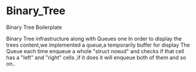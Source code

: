 # Binary_Tree
Binary Tree Boilerplate

Binary Tree infrastructure along with Queues one 
In order to display the trees content,we implemented a queue,a temporarily 
buffer for display
The Queue each time enqueue a whole "struct noeud" and checks if that 
cell has a "left" and "right" cells ,if it does it will enqueue both of 
them and so on..

